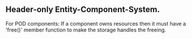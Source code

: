 ## Header-only Entity-Component-System.

For POD components: 
If a component owns resources then it must have a 'free()' member function to make the storage handles the freeing.
